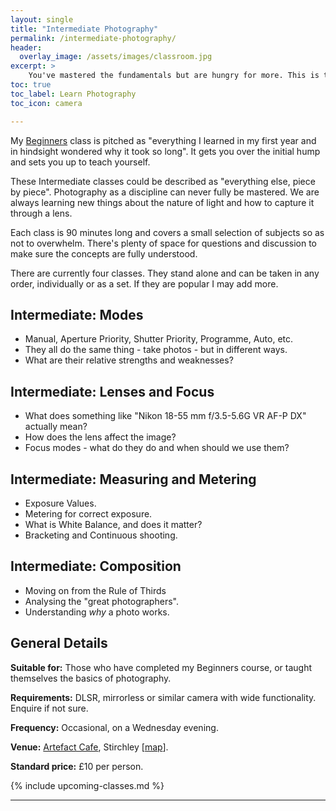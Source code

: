```yaml
---
layout: single
title: "Intermediate Photography"
permalink: /intermediate-photography/
header:
  overlay_image: /assets/images/classroom.jpg
excerpt: >
    You've mastered the fundamentals but are hungry for more. This is the next step. 
toc: true
toc_label: Learn Photography
toc_icon: camera

---
```


My [Beginners](/beginners-photography/) class is pitched as "everything I learned in my first year and in hindsight wondered why it took so long". It gets you over the initial hump and sets you up to teach yourself. 

These Intermediate classes could be described as "everything else, piece by piece". Photography as a discipline can never fully be mastered. We are always learning new things about the nature of light and how to capture it through a lens. 

Each class is 90 minutes long and covers a small selection of subjects so as not to overwhelm. There's plenty of space for questions and discussion to make sure the concepts are fully understood. 

There are currently four classes. They stand alone and can be taken in any order, individually or as a set. If they are popular I may add more. 

## Intermediate: Modes

- Manual, Aperture Priority, Shutter Priority, Programme, Auto, etc. 
- They all do the same thing - take photos - but in different ways.
- What are their relative strengths and weaknesses? 

## Intermediate: Lenses and Focus

- What does something like "Nikon 18-55 mm f/3.5-5.6G VR AF-P DX" actually mean?
- How does the lens affect the image? 
- Focus modes - what do they do and when should we use them?

## Intermediate: Measuring and Metering

- Exposure Values.
- Metering for correct exposure.
- What is White Balance, and does it matter? 
- Bracketing and Continuous shooting.

## Intermediate: Composition

- Moving on from the Rule of Thirds
- Analysing the "great photographers". 
- Understanding *why* a photo works. 


## General Details

**Suitable for:** Those who have completed my Beginners course, or taught themselves the basics of photography. 

**Requirements:** DLSR, mirrorless or similar camera with wide functionality. Enquire if not sure. 

**Frequency:** Occasional, on a Wednesday evening.

**Venue:** [Artefact Cafe](https://www.artefactstirchley.co.uk), Stirchley [[map](https://goo.gl/maps/nMYw9rZ7ETL2)].

**Standard price:** £10 per person.


{% include upcoming-classes.md %}


***


